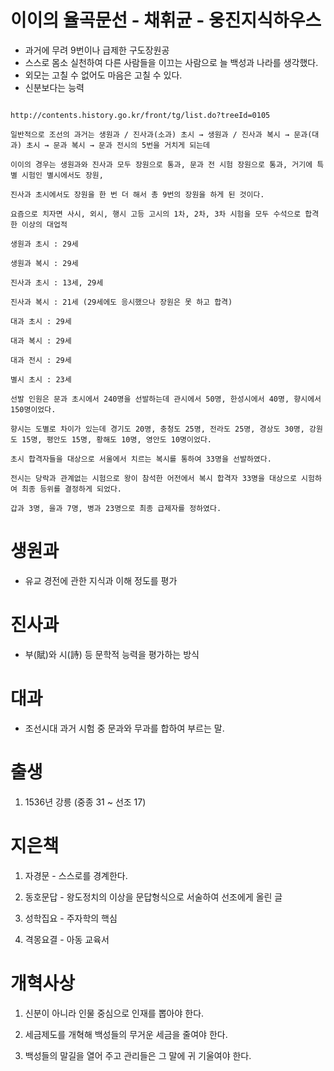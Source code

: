 # 이이의 율곡문선 - 채휘균 - 웅진지식하우스

- 과거에 무려 9번이나 급제한 구도장원공
- 스스로 몸소 실천하여 다른 사람들을 이끄는 사람으로 늘 백성과 나라를 생각했다.
- 외모는 고칠 수 없어도 마음은 고칠 수 있다.
- 신분보다는 능력

```

http://contents.history.go.kr/front/tg/list.do?treeId=0105

일반적으로 조선의 과거는 생원과 / 진사과(소과) 초시 → 생원과 / 진사과 복시 → 문과(대과) 초시 → 문과 복시 → 문과 전시의 5번을 거치게 되는데

이이의 경우는 생원과와 진사과 모두 장원으로 통과, 문과 전 시험 장원으로 통과, 거기에 특별 시험인 별시에서도 장원,

진사과 초시에서도 장원을 한 번 더 해서 총 9번의 장원을 하게 된 것이다.

요즘으로 치자면 사시, 외시, 행시 고등 고시의 1차, 2차, 3차 시험을 모두 수석으로 합격한 이상의 대업적

생원과 초시 : 29세

생원과 복시 : 29세

진사과 초시 : 13세, 29세

진사과 복시 : 21세 (29세에도 응시했으나 장원은 못 하고 합격)

대과 초시 : 29세

대과 복시 : 29세

대과 전시 : 29세

별시 초시 : 23세

선발 인원은 문과 초시에서 240명을 선발하는데 관시에서 50명, 한성시에서 40명, 향시에서 150명이었다.

향시는 도별로 차이가 있는데 경기도 20명, 충청도 25명, 전라도 25명, 경상도 30명, 강원도 15명, 평안도 15명, 황해도 10명, 영안도 10명이었다.

초시 합격자들을 대상으로 서울에서 치르는 복시를 통하여 33명을 선발하였다.

전시는 당락과 관계없는 시험으로 왕이 참석한 어전에서 복시 합격자 33명을 대상으로 시험하여 최종 등위를 결정하게 되었다.

갑과 3명, 을과 7명, 병과 23명으로 최종 급제자를 정하였다.

```

# 생원과

- 유교 경전에 관한 지식과 이해 정도를 평가

# 진사과

- 부(賦)와 시(詩) 등 문학적 능력을 평가하는 방식

# 대과

- 조선시대 과거 시험 중 문과와 무과를 합하여 부르는 말.

# 출생

1. 1536년 강릉 (중종 31 ~ 선조 17)

# 지은책

1. 자경문 - 스스로를 경계한다.

2. 동호문답 - 왕도정치의 이상을 문답형식으로 서술하여 선조에게 올린 글

3. 성학집요 - 주자학의 핵심

4. 격몽요결 - 아동 교육서

# 개혁사상

1. 신분이 아니라 인물 중심으로 인재를 뽑아야 한다.

2. 세금제도를 개혁해 백성들의 무거운 세금을 줄여야 한다.

3. 백성들의 말길을 열어 주고 관리들은 그 말에 귀 기울여야 한다.